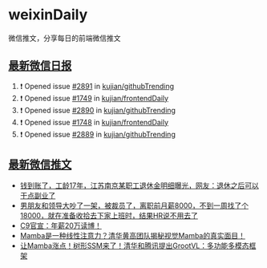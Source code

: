 # weixinDaily
微信推文，分享每日的前端微信推文

## [最新微信日报](https://github.com/kujian/weixinDaily/issues)

<!--START_SECTION:activity-->
1. ❗ Opened issue [#2891](https://github.com/kujian/githubTrending/issues/2891) in [kujian/githubTrending](https://github.com/kujian/githubTrending)
2. ❗ Opened issue [#1749](https://github.com/kujian/frontendDaily/issues/1749) in [kujian/frontendDaily](https://github.com/kujian/frontendDaily)
3. ❗ Opened issue [#2890](https://github.com/kujian/githubTrending/issues/2890) in [kujian/githubTrending](https://github.com/kujian/githubTrending)
4. ❗ Opened issue [#1748](https://github.com/kujian/frontendDaily/issues/1748) in [kujian/frontendDaily](https://github.com/kujian/frontendDaily)
5. ❗ Opened issue [#2889](https://github.com/kujian/githubTrending/issues/2889) in [kujian/githubTrending](https://github.com/kujian/githubTrending)
<!--END_SECTION:activity-->


## [最新微信推文](https://weixin.qdkfweb.cn/)

<!-- BLOG-POST-LIST:START -->
- [钱到账了，工龄17年，江苏南京某职工退休金明细曝光，网友：退休之后可以干点副业了](https://weixin.qdkfweb.cn/49213.html)
- [男朋友和领导大吵了一架，被裁员了，离职前月薪8000，不到一周找了个18000，就在准备收拾去下家上班时，结果HR说不用去了](https://weixin.qdkfweb.cn/49208.html)
- [C9官宣：年薪20万读博！](https://weixin.qdkfweb.cn/49231.html)
- [Mamba是一种线性注意力？清华黄高团队揭秘视觉Mamba的真实面目！](https://weixin.qdkfweb.cn/49232.html)
- [让Mamba涨点！树形SSM来了！清华和腾讯提出GrootVL：多功能多模态框架](https://weixin.qdkfweb.cn/49233.html)
<!-- BLOG-POST-LIST:END -->